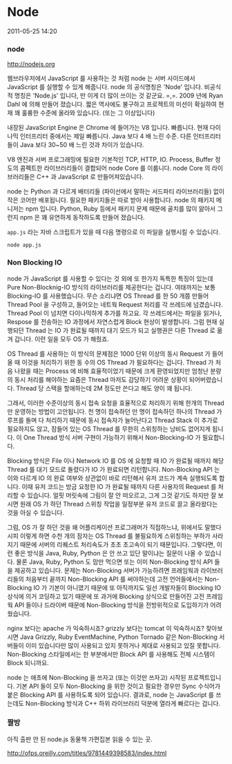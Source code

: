# Node

2011-05-25 14:20
 
### node

<http://nodejs.org>

웹브라우저에서 JavaScript 를 사용하는 것 처럼 node 는 서버 사이드에서 JavaScript 를 실행할 수 있게 해줍니다. node 의 공식명칭은 'Node' 입니다. 비공식적 명칭은 'Node.js' 입니다, 만 이게 더 많이 쓰이는 것 같군요. =,=. 2009 년에 Ryan Dahl 에 의해 만들어 졌습니다. 짧은 역사에도 불구하고 프로젝트의 미션이 확실하여 현재 꽤 훌륭한 수준에 올라와 있습니다. (또는 그 이상입니다) 

내장된 JavaScript Engine 은 Chrome 에 들어가는 V8 입니다. 빠릅니다. 현재 다이나믹 인터프리터 중에서는 제일 빠릅니다. Java 보다 4 배 느린 수준. 다른 인터프리터들이 Java 보다 30~50 배 느린 것과 차이가 있습니다. 

V8 엔진과 서버 프로그래밍에 필요한 기본적인 TCP, HTTP, IO. Process, Buffer 정도의 콤펙트한 라이브러리들이 결합되어 node Core 를 이룹니다. node Core 의 라이브러리들은 C++ 과 JavaScript 로 만들어져있습니다.

node 는 Python 과 다르게 배터리들 (파이선에서 말하는 서드파티 라이브러리들) 없이 작은 코어만 배포됩니다. 필요한 패키지들은 따로 받아 사용합니다. node 의 패키지 메니저는 npm 입니다. Python, Ruby 등에서 패키지 문제 때문에 골치를 많이 앓아서 그런지 npm 은 꽤 유연하게 동작하도록 만들어 졌습니다.

`app.js` 라는 자바 스크립트가 있을 때 다음 명령으로 이 파일을 실행시킬 수 있습니다.

	node app.js

### Non Blocking IO

node 가 JavaScript 를 사용할 수 있다는 것 외에 또 한가지 독특한 특징이 있는데 Pure Non-Blocknig-IO 방식의 라이브러리를 제공한다는 겁니다. 여태까지는 보통 Blocking-IO 를 사용했습니다. 무슨 소리냐면 OS Thread 를 한 50 개쯤 만들어 Thread Pool 을 구성하고, 들어오는 네트웍 Request 처리를 각 쓰레드에 넘겼습니다. Thread Pool 이 넘치면 다이나믹하게 추가를 하고요. 각 쓰레드에서는 파일을 읽거나, Respose 를 전송하는 IO 과정에서 자연스럽게 Block 현상이 발생합니다. 그럼 현재 실행되던 Thread 는 IO 가 완료될 때까지 대기 모드가 되고 실행권은 다른 Thread 로 옮겨 갑니다. 이런 일을 모두 OS 가 해줬죠.

OS Thread 를 사용하는 이 방식의 문제점은 1000 단위 이상의 동시 Request 가 들어올 때 이것을 처리하기 위한 동 수의 OS Thread 가 필요하다는 겁니다. Thread 가 처음 나왔을 때는 Process 에 비해 효율적이었기 때문에 크게 환영되었지만 엄청난 분량의 동시 처리를 해야하는 요즘은 Thread 마저도 감당하기 어려운 상황이 되어버렸습니다. Thread 당 스택을 할애하는데 2M 정도만 쓴다고 해도 양이 꽤 됩니다.

그래서, 이러한 수준이상의 동시 접속 요청을 효율적으로 처리하기 위해 한개의 Thread 만 운영하는 방법이 고안됩니다. 천 명이 접속하던 만 명이 접속하던 하나의 Thread 가 루프를 돌며 다 처리하기 때문에 동시 접속자가 늘어난다고 Thread Stack 이 추가로 필요하지도 않고, 잠들어 있는 OS Thread 를 무한히 스위칭하는 낭비도 없어지게 됩니다. 이 One Thread 방식 서버 구현이 가능하기 위해서 Non-Blocking-IO 가 필요합니다.

Blocking 방식은 File 이나 Network IO 를 OS 에 요청할 때 IO 가 완료될 때까지 해당 Thread 를 대기 모드로 돌렸다가 IO 가 완료되면 리턴합니다. Non-Blocking API 는 이와 다르게 IO 의 완료 여부와 상관없이 바로 리턴해서 유저 코드가 계속 실행되도록 합니다. 이때 유저 코드는 방금 요청한 IO 가 완료될 때까지 다른 사용자의 Request 를  처리할 수 있습니다. 얼핏 머릿속에 그림이 잘 안 떠오르고,  그게 그것 같기도 하지만 잘 보시면 원래 OS 가 하던 Thread 스위칭 작업을 일정부분 유저 코드로 끌고 올라왔다는 것을 아실 수 있습니다.

그럼, OS 가 잘 하던 것을 왜 어플리케이션 프로그래머가 직접하느냐, 위에서도 말했다 시피 이렇게 하면 수천 개의 잠자는 OS Thread 를 불필요하게 스위칭하는 부하가 사라지기 때문에 서버의 리퀘스트 처리속도가 초초 초고속이 되기 때문입니다. 그렇다면, 이런 좋은 방식을 Java, Ruby, Python 은 안 쓰고 있단 말이냐는 질문이 나올 수 있습니다. 물론 Java, Ruby, Python 도 맘만 먹으면 또는 이미 Non-Blocking 방식 API 들을 제공하고 있습니다. 문제는 Non-Blocking 서버가 가능하려면 프레임웍과  라이브러리들의 처음부터 끝까지 Non-Blocking API 를 써야하는데 고전 언어들에서는 Non-Blocking IO 가 기본이 아니였기 때문에 또 아직까지도 일선 개발자들이 Blocking IO 상식에 의거 코딩하고 있기 때문에 또 과거에 Blocking 상식으로 만들어진 고전 프레임웍 API 들이나 드라이버 때문에
Non-Blocking 방식을 전방위적으로 도입하기가 어려웠습니다.

nginx 보다는 apache 가 익숙하시죠? grizzly 보다는 tomcat 이 익숙하시죠? 찾아보시면 Java Grizzly, Ruby EventMachine, Python Tornado 같은 Non-Blocking 서버들이 이미 있습니다만 많이 사용되고 있지 못하거나 제대로 사용되고 있질 못합니다. Non-Blocking 스타일에서는 한 부분에서만 Block API 를 사용해도 전체 시스템이 Block 되니까요.

node 는 애초에 Non-Blocking 을 쓰자고 (또는 이것만 쓰자고) 시작된 프로젝트입니다. 기본 API 들이 모두 Non-Blocking 을 위한 것이고 필요한 경우만 Sync 수식어가 붙은 Blocking API 를 사용하도록 되어 있습니다. 결과로, node 는 JavaScript 를 쓰는데도 Non-Blocking 방식과 C++ 하위 라이브러리 덕분에 열라게 빠르다는 겁니다.

### 짤방

아직 출판 안 된 node.js 동물책 가편집본 읽을 수 있는 곳.

<http://ofps.oreilly.com/titles/9781449398583/index.html>